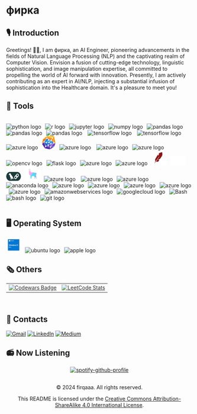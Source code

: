 <!-- <h3 align="left", style="font-family:  Consolas, monospace;"><b>Tech : </b></h3> -->

# фирка

## 🎙️ Introduction

Greetings! 👋🏼, I am фирка, an AI Engineer, pioneering advancements in the fields of Natural Language Processing (NLP) and the captivating realm of Computer Vision. Envision a fusion of cutting-edge technology, linguistic sophistication, and image manipulation expertise, all committed to propelling the world of AI forward with innovation. Presently, I am actively contributing as an expert in AI/NLP, injecting a substantial infusion of sophistication into the Healthcare domain. It's a pleasure to meet you!


## 🔩 Tools
<br>

<div align="center">
<div align="left">
  <img src="https://cdn.jsdelivr.net/gh/devicons/devicon/icons/python/python-original.svg" height="40" alt="python logo"  />
<img width="3" />
  <img src="https://cdn.jsdelivr.net/gh/devicons/devicon/icons/r/r-original.svg" height="40" alt="r logo"  />
<img width="3" />
  <img src="https://cdn.jsdelivr.net/gh/devicons/devicon/icons/jupyter/jupyter-original.svg" height="40" alt="jupyter logo"  />
<img width="3" />
  <img src="https://cdn.jsdelivr.net/gh/devicons/devicon/icons/numpy/numpy-original.svg" height="40" alt="numpy logo"  />
<img width="3" />
  <img src="https://cdn.jsdelivr.net/gh/devicons/devicon/icons/pandas/pandas-original.svg" height="40" width="52" alt="pandas logo"  />
<img width="3">
  <img src="https://avatars.githubusercontent.com/u/43887749?s=48&v=4" height="40" width="40" alt="pandas logo"  />
<img width="3" />
  <img src="https://upload.wikimedia.org/wikipedia/commons/thumb/0/05/Scikit_learn_logo_small.svg/1200px-Scikit_learn_logo_small.svg.png" height="40" width="58" alt="pandas logo"/> 
<img width="3" />
  <img src="https://upload.wikimedia.org/wikipedia/commons/thumb/2/2d/Tensorflow_logo.svg/1200px-Tensorflow_logo.svg.png" height="40" width="40" alt="tensorflow logo"/> 
<img width="3" />
  <img src="https://img.stackshare.io/service/5601/keras.png" height="40" width="40" alt="tensorflow logo"/>
<img width="3" />
  <img src="https://freepngimg.com/save/72540-network-neural-recurrent-deep-database-pytorch-artificial/1200x1200" height="40" width="45" alt="azure logo"/>
<img width="3" />
  <img src="https://raw.githubusercontent.com/pyg-team/pyg_sphinx_theme/master/pyg_sphinx_theme/static/img/pyg_logo.png" height="36" width="36" alt="azure logo"/>
<img width="3" />
  <img src="https://avatars.githubusercontent.com/u/58386951?v=4&s=400" height="40" width="40" alt="azure logo"  />
<img width="3" /> 
  <img src="https://upload.wikimedia.org/wikipedia/commons/thumb/8/86/Google_JAX_logo.svg/1200px-Google_JAX_logo.svg.png" height="35" width="52" alt="azure logo"/>
<img width="3" />
  <img src="https://raw.githubusercontent.com/wandb/assets/main/wandb-dots-logo.svg" height="36" width="52" alt="azure logo"/>
<img width="3" />
  <img src="https://cdn.jsdelivr.net/gh/devicons/devicon/icons/opencv/opencv-original.svg" height="40" alt="opencv logo"  />
<img width="3" />
  <img src="https://cdn.jsdelivr.net/gh/devicons/devicon/icons/flask/flask-original.svg" height="40" alt="flask logo"  />
<img width="3" />
  <img src="https://onnxruntime.ai/images/ONNX-Icon.png" height="40" width="40" alt="azure logo"/>
<img width="3" />
    <img src="https://huggingface.co/datasets/huggingface/brand-assets/resolve/main/hf-logo.png" height="40" width="40" alt="azure logo"/>
<img width="3" />
    <img src="./images/5270.png" height="40" width="40" alt="azure logo"/>
<img width="3" />
    <img src="./images/logo-light.png#gh-dark-mode-only" height="25" width="40" alt="azure logo"/>
<img width="3" />
<img src="./images/logo-dark.png#gh-light-mode-only" height="25" width="40" alt="azure logo"/>
<img width="3" />
    <img src="./images/oqVQ04b5KiGt5WOWJmYt8.png" height="40" width="40" alt="azure logo"/>
<img width="3" />
    <img src="https://streamlit.io/images/brand/streamlit-mark-color.svg" height="40" width="40" alt="azure logo"/>
<img width="3"> 
    <img src="https://innovationyourself.com/wp-content/uploads/2021/10/rasa.png" height="40" width="40" alt="azure logo" />
<img width="3" />
    <img src="https://miro.medium.com/v2/resize:fit:513/1*aeXlwnOS3DvVHiMVgBZbpQ.png" height="40" width="40" alt="azure logo" />
<img width="3" />
  <img src="https://cdn.jsdelivr.net/gh/devicons/devicon/icons/anaconda/anaconda-original.svg" height="40" alt="anaconda logo"  />
<img width="3" />
    <img src="https://www.bluematador.com/hs-fs/hubfs/blog/new/How%20Many%20Packets%20per%20Second%20PPS%20in%20Amazon%20EC2/BM-EC2-post-icon.png?width=200&name=BM-EC2-post-icon.png" height="40" width="40" alt="azure logo"/>
<img width="3" />
    <img src="https://seeklogo.com/images/A/azure-machine-learning-service-logo-445C459FD8-seeklogo.com.png" height="40" width="40" alt="azure logo"/>
<img width="3" />
    <img src="https://seeklogo.com/images/O/open-ai-logo-8B9BFEDC26-seeklogo.com.png" height="40" width="40" alt="azure logo"/>
<img width="3" />
    <img src="https://seeklogo.com/images/C/chroma-logo-FB287847E7-seeklogo.com.png" height="35" width="40" alt="azure logo"/>
<img width="3" />
  <img src="https://cdn.jsdelivr.net/gh/devicons/devicon/icons/azure/azure-original.svg" height="40" alt="azure logo"  />
<img width="3" />
  <img src="https://cdn.jsdelivr.net/gh/devicons/devicon/icons/amazonwebservices/amazonwebservices-original-wordmark.svg" height="40" alt="amazonwebservices logo"  />
<img width="3" />
  <img src="https://cdn.jsdelivr.net/gh/devicons/devicon/icons/googlecloud/googlecloud-original.svg" height="40" alt="googlecloud logo"  />
<img width="3" />
    <img src="https://cdn3d.iconscout.com/3d/free/thumb/free-docker-5645891-4695749.png?f=webp" alt="Bash" height="50" width="50" />
<img width="3" />
  <img src="https://cdn.jsdelivr.net/gh/devicons/devicon/icons/bash/bash-original.svg" height="40" alt="bash logo"  />
<img width="3" />
  <img src="https://cdn.jsdelivr.net/gh/devicons/devicon/icons/git/git-original.svg" height="40" alt="git logo"  />
</div>

</div>

<br>

## 🖥️ <b> Operating System </b>
<div align="left">
  <img src="./images/win11.png" height="40" alt="windows8 logo"  />
  <img width="3" />
  <img src="https://cdn.jsdelivr.net/gh/devicons/devicon/icons/ubuntu/ubuntu-plain.svg" height="40" alt="ubuntu logo"  />
  <img width="3" />
  <img src="https://www.varcap-informatique.net/tutoriels/wp-content/uploads/2021/08/logo-macos-monterey.png" height="40" alt="apple logo"  />
</div>

<!-- ## <b>Statistics</b>

<img src="https://myreadme.vercel.app/api/embed/firqaaa?panels=userstatistics,toplanguages,commitgraph" alt="reimaginedreadme" />

<br> -->


## 🗞️ <b>Others</b>

<table align="center" style="opacity: 0.9;">
    <tr>
        <td>
            <a href="https://www.codewars.com/users/firqaaa">
                <img src="https://www.codewars.com/users/firqaaa/badges/small" alt="Codewars Badge">
            </a>
        </td>
        <td>
            <a href="https://github.com/firqaaa/github-readme">
                <img src="https://leetcode-stats-six.vercel.app/api?username=firqaaa" alt="LeetCode Stats">
            </a>
        </td>
    </tr>
</table>


<br>

<!-- <table align="center">
  <tr>
    <td><img alt="competition" src="https://road-to-kaggle-grandmaster.vercel.app/api/badges/firqaaa/competition/light"></td>
    <td><img alt="dataset" src="https://road-to-kaggle-grandmaster.vercel.app/api/badges/firqaaa/dataset/light"></td>
    <td><img alt="notebook" src="https://road-to-kaggle-grandmaster.vercel.app/api/badges/firqaaa/notebook/light"></td>
    <td><img alt="discussion" src="https://road-to-kaggle-grandmaster.vercel.app/api/badges/firqaaa/discussion/light"></td>
  </tr>
</table> -->

## 📮 <b>Contacts</b>
[![Gmail](https://img.shields.io/badge/-Gmail-c14438?style=flat&logo=Gmail&logoColor=white)](mailto:firqa.arasyi@kalbecorp.com) [![LinkedIn](https://img.shields.io/badge/LinkedIn-%230077B5.svg?logo=linkedin&logoColor=white)](https://linkedin.com/in/firqaana) [![Medium](https://img.shields.io/badge/Medium-12100E?logo=medium&logoColor=white)](https://medium.com/@firqaaa)

###

## 📻 <b>Now Listening </b>
<div align="center">

  [![spotify-github-profile](https://spotify-github-profile.vercel.app/api/view?uid=31ka2ltibsixwhlhexeylvwhep7i&cover_image=true&theme=novatorem&show_offline=true&background_color=121212&interchange=false&bar_color=53b14f&bar_color_cover=true)](https://spotify-github-profile.vercel.app/api/view?uid=31ka2ltibsixwhlhexeylvwhep7i&redirect=true)

</div>

<!-- ## Copyright -->

##
<div align="center">
  © 2024 firqaaa. All rights reserved.

  This README is licensed under the [Creative Commons Attribution-ShareAlike 4.0 International License](https://creativecommons.org/licenses/by-sa/4.0/).
</div>
